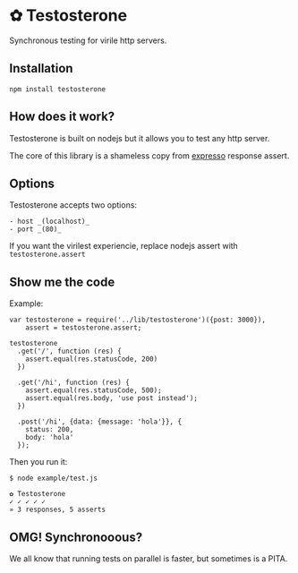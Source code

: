 # ✿ Testosterone

Synchronous testing for virile http servers.

## Installation

`npm install testosterone`

## How does it work?

Testosterone is built on nodejs but it allows you to test any http server.

The core of this library is a shameless copy from [expresso](https://github.com/visionmedia/expresso.git) response assert.

## Options

Testosterone accepts two options:

    - host _(localhost)_
    - port _(80)_

If you want the virilest experiencie, replace nodejs assert with `testosterone.assert`

## Show me the code

Example:

    var testosterone = require('../lib/testosterone')({post: 3000}),
        assert = testosterone.assert;

    testosterone
      .get('/', function (res) {
        assert.equal(res.statusCode, 200)
      })

      .get('/hi', function (res) {
        assert.equal(res.statusCode, 500);
        assert.equal(res.body, 'use post instead');
      })

      .post('/hi', {data: {message: 'hola'}}, {
        status: 200,
        body: 'hola'
      });

Then you run it:

    $ node example/test.js

    ✿ Testosterone
    ✓ ✓ ✓ ✓ ✓
    » 3 responses, 5 asserts

## OMG! Synchronooous?

We all know that running tests on parallel is faster, but sometimes is a PITA.
